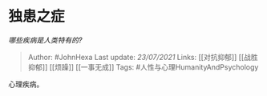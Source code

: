 # 独患之症
*哪些疾病是人类特有的?*

> Author: #JohnHexa
Last update: *23/07/2021* 
Links:  [[对抗抑郁]] [[战胜抑郁]] [[烦躁]] [[一事无成]]
Tags: #人性与心理HumanityAndPsychology

 
心理疾病。



